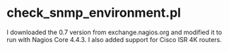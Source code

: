 # check_snmp_environment.pl

I downloaded the 0.7 version from exchange.nagios.org and modified it to run with Nagios Core 4.4.3. I also added support for Cisco ISR 4K routers.
